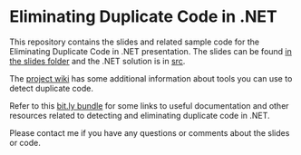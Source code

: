 Eliminating Duplicate Code in .NET
==========================================

This repository contains the slides and related sample code for the Eliminating Duplicate Code in .NET presentation.  The slides can be found [in the slides folder](./slides) and the .NET solution is in [src](./src).

The [project wiki]( https://github.com/JoeWirtley/Eliminating-Duplicate-Code-NET-presentation/wiki) has some additional information about tools you can use to detect duplicate code.

Refer to this [bit.ly bundle]( http://bit.ly/EDC-Bundle) for some links to useful documentation and other resources related to detecting and eliminating duplicate code in .NET.

Please contact me if you have any questions or comments about the slides or code. 

